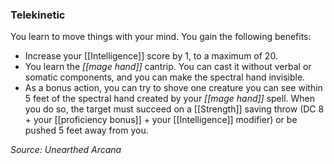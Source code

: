 ### Telekinetic

You learn to move things with your mind. You gain the following benefits:

- Increase your [[Intelligence]] score by 1, to a maximum of 20.
- You learn the _[[mage hand]]_ cantrip. You can cast it without verbal or somatic components, and you can make the spectral hand invisible.
- As a bonus action, you can try to shove one creature you can see within 5 feet of the spectral hand created by your _[[mage hand]]_ spell. When you do so, the target must succeed on a [[Strength]] saving throw (DC 8 + your [[proficiency bonus]] + your [[Intelligence]] modifier) or be pushed 5 feet away from you.

*Source: Unearthed Arcana*